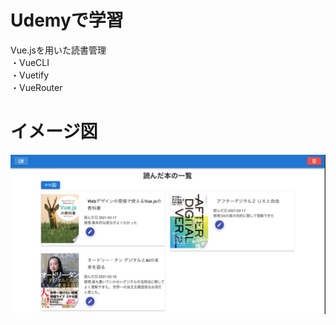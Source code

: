 # Udemyで学習
Vue.jsを用いた読書管理<br>
・VueCLI<br>
・Vuetify<br>
・VueRouter<br>
# イメージ図
<img src="appexsample.png">